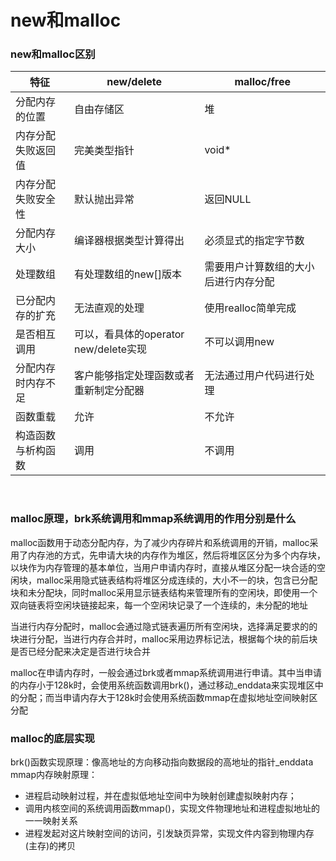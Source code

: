 # new和malloc

### new和malloc区别

| 特征               | new/delete                             | malloc/free                          |
| ------------------ | -------------------------------------- | ------------------------------------ |
| 分配内存的位置     | 自由存储区                             | 堆                                   |
| 内存分配失败返回值 | 完美类型指针                           | void*                                |
| 内存分配失败安全性 | 默认抛出异常                           | 返回NULL                             |
| 分配内存大小       | 编译器根据类型计算得出                 | 必须显式的指定字节数                 |
| 处理数组           | 有处理数组的new[]版本                  | 需要用户计算数组的大小后进行内存分配 |
| 已分配内存的扩充   | 无法直观的处理                         | 使用realloc简单完成                  |
| 是否相互调用       | 可以，看具体的operator new/delete实现  | 不可以调用new                        |
| 分配内存时内存不足 | 客户能够指定处理函数或者重新制定分配器 | 无法通过用户代码进行处理             |
| 函数重载           | 允许                                   | 不允许                               |
| 构造函数与析构函数 | 调用                                   | 不调用                               |

​    


### **malloc原理，brk系统调用和mmap系统调用的作用分别是什么**
malloc函数用于动态分配内存，为了减少内存碎片和系统调用的开销，malloc采用了内存池的方式，先申请大块的内存作为堆区，然后将堆区区分为多个内存块，以块作为内存管理的基本单位，当用户申请内存时，直接从堆区分配一块合适的空闲块，malloc采用隐式链表结构将堆区分成连续的，大小不一的块，包含已分配块和未分配块，同时malloc采用显示链表结构来管理所有的空闲块，即使用一个双向链表将空闲块链接起来，每一个空闲块记录了一个连续的，未分配的地址

当进行内存分配时，malloc会通过隐式链表遍历所有空闲块，选择满足要求的的块进行分配，当进行内存合并时，malloc采用边界标记法，根据每个块的前后块是否已经分配来决定是否进行块合并

malloc在申请内存时，一般会通过brk或者mmap系统调用进行申请。其中当申请的内存小于128k时，会使用系统函数调用brk()，通过移动_enddata来实现堆区中的分配；而当申请内存大于128k时会使用系统函数mmap在虚拟地址空间映射区分配

  


### **malloc的底层实现**
brk()函数实现原理：像高地址的方向移动指向数据段的高地址的指针_enddata
mmap内存映射原理：

* 进程启动映射过程，并在虚拟低地址空间中为映射创建虚拟映射内存；
* 调用内核空间的系统调用函数mmap()，实现文件物理地址和进程虚拟地址的一一映射关系
* 进程发起对这片映射空间的访问，引发缺页异常，实现文件内容到物理内存(主存)的拷贝
